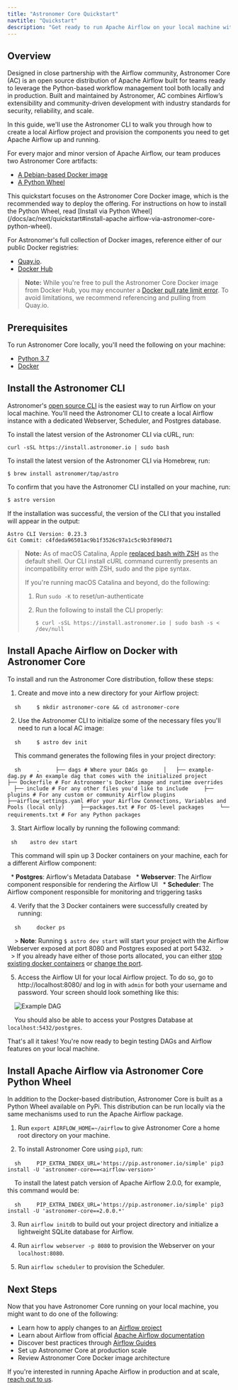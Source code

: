 ```yaml
---
title: "Astronomer Core Quickstart"
navtitle: "Quickstart"
description: "Get ready to run Apache Airflow on your local machine with Astronomer Core."
---
```


## Overview

Designed in close partnership with the Airflow community, Astronomer Core (AC) is an open source distribution of Apache Airflow built for teams ready to leverage the Python-based workflow management tool both locally and in production. Built and maintained by Astronomer, AC combines Airflow’s extensibility and community-driven development with industry standards for security, reliability, and scale.

In this guide, we'll use the Astronomer CLI to walk you through how to create a local Airflow project and provision the components you need to get Apache Airflow up and running.

For every major and minor version of Apache Airflow, our team produces two Astronomer Core artifacts:

- [A Debian-based Docker image](https://quay.io/repository/astronomer/ap-airflow?tab=tags)
- [A Python Wheel](https://pip.astronomer.io/simple/apache-airflow/)

This quickstart focuses on the Astronomer Core Docker image, which is the recommended way to deploy the offering. For instructions on how to install the Python Wheel, read [Install via Python Wheel](/docs/ac/next/quickstart#install-apache airflow-via-astronomer-core-python-wheel).

For Astronomer's full collection of Docker images, reference either of our public Docker registries:

- [Quay.io](https://quay.io/repository/astronomer/docker-airflow?tab=tags).
- [Docker Hub](https://hub.docker.com/r/astronomerio/docker-airflow)

> **Note:** While you're free to pull the Astronomer Core Docker image from Docker Hub, you may encounter a [Docker pull rate limit error](https://forum.astronomer.io/t/docker-hub-rate-limit-error-toomanyrequests-you-have-reached-your-pull-rate-limit/887). To avoid limitations, we recommend referencing and pulling from Quay.io.

## Prerequisites

To run Astronomer Core locally, you'll need the following on your machine:

- [Python 3.7](https://www.python.org/downloads/)
- [Docker](https://www.docker.com/products/docker-desktop)

## Install the Astronomer CLI

Astronomer's [open source CLI](https://github.com/astronomer/astro-cli) is the easiest way to run Airflow on your local machine. You'll need the Astronomer CLI to create a local Airflow instance with a dedicated Webserver, Scheduler, and Postgres database.

To install the latest version of the Astronomer CLI via cURL, run:

```
curl -sSL https://install.astronomer.io | sudo bash
```

To install the latest version of the Astronomer CLI via Homebrew, run:

```
$ brew install astronomer/tap/astro
```

To confirm that you have the Astronomer CLI installed on your machine, run:

```bash
$ astro version
```

If the installation was successful, the version of the CLI that you installed will appear in the output:

```
Astro CLI Version: 0.23.3
Git Commit: c4fdeda96501ac9b1f3526c97a1c5c9b3f890d71
```

> **Note:** As of macOS Catalina, Apple [replaced bash with ZSH](https://www.theverge.com/2019/6/4/18651872/apple-macos-catalina-zsh-bash-shell-replacement-features) as the default shell. Our CLI install cURL command currently presents an incompatibility error with ZSH, sudo and the pipe syntax.
>
> If you're running macOS Catalina and beyond, do the following:
>
> 1. Run `sudo -K` to reset/un-authenticate
> 2. Run the following to install the CLI properly:
>
>    ```
>    $ curl -sSL https://install.astronomer.io | sudo bash -s < /dev/null
>    ```

## Install Apache Airflow on Docker with Astronomer Core

To install and run the Astronomer Core distribution, follow these steps:

1. Create and move into a new directory for your Airflow project:

    ```sh
    $ mkdir astronomer-core && cd astronomer-core
    ```

2. Use the Astronomer CLI to initialize some of the necessary files you'll need to run a local AC image:

    ```sh
    $ astro dev init
    ```

    This command generates the following files in your project directory:

    ```sh
    .
    ├── dags # Where your DAGs go
    │   ├── example-dag.py # An example dag that comes with the initialized project
    ├── Dockerfile # For Astronomer's Docker image and runtime overrides
    ├── include # For any other files you'd like to include
    ├── plugins # For any custom or community Airflow plugins
    ├──airflow_settings.yaml #For your Airflow Connections, Variables and Pools (local only)
    ├──packages.txt # For OS-level packages
    └── requirements.txt # For any Python packages
    ```         

3. Start Airflow locally by running the following command:

   ```sh
   astro dev start
   ```

   This command will spin up 3 Docker containers on your machine, each for a different Airflow component:

   * **Postgres**: Airflow's Metadata Database
   * **Webserver**: The Airflow component responsible for rendering the Airflow UI
   * **Scheduler**: The Airflow component responsible for monitoring and triggering tasks


4. Verify that the 3 Docker containers were successfully created by running:

    ```sh
    docker ps
    ```

    > **Note**: Running `$ astro dev start` will start your project with the Airflow Webserver exposed at port 8080 and Postgres exposed at port 5432.
    >
    > If you already have either of those ports allocated, you can either [stop existing docker containers](https://forum.astronomer.io/t/docker-error-in-cli-bind-for-0-0-0-0-5432-failed-port-is-already-allocated/151) or [change the port](https://forum.astronomer.io/t/i-already-have-the-ports-that-the-cli-is-trying-to-use-8080-5432-occupied-can-i-change-the-ports-when-starting-a-project/48).

5. Access the Airflow UI for your local Airflow project. To do so, go to http://localhost:8080/ and log in with `admin` for both your username and password. Your screen should look something like this:

    ![Example DAG](https://assets2.astronomer.io/main/docs/getting-started/sample_dag.png)

    You should also be able to access your Postgres Database at `localhost:5432/postgres`.

That's all it takes! You're now ready to begin testing DAGs and Airflow features on your local machine.

## Install Apache Airflow via Astronomer Core Python Wheel

In addition to the Docker-based distribution, Astronomer Core is built as a Python Wheel available on PyPi. This distribution can be run locally via the same mechanisms used to run the Apache Airflow package.

1. Run `export AIRFLOW_HOME=~/airflow` to give Astronomer Core a home root directory on your machine.

2. To install Astronomer Core using `pip3`, run:

    ```sh
    PIP_EXTRA_INDEX_URL='https://pip.astronomer.io/simple' pip3 install -U 'astronomer-core==<airflow-version>'
    ```

    To install the latest patch version of Apache Airflow 2.0.0, for example, this command would be:

    ```sh
    PIP_EXTRA_INDEX_URL='https://pip.astronomer.io/simple' pip3 install -U 'astronomer-core==2.0.0.*'
    ```

3. Run `airflow initdb` to build out your project directory and initialize a lightweight SQLite database for Airflow.

4. Run `airflow webserver -p 8080` to provision the Webserver on your `localhost:8080`.

5. Run `airflow scheduler` to provision the Scheduler.

## Next Steps

Now that you have Astronomer Core running on your local machine, you might want to do one of the following:

* Learn how to apply changes to an [Airflow project](https://www.astronomer.io/docs/cloud/stable/develop/cli-quickstart#apply-changes-to-your-airflow-project)
* Learn about Airflow from official [Apache Airflow documentation](https://airflow.apache.org/docs/apache-airflow/stable/index.html)
* Discover best practices through [Airflow Guides](https://www.astronomer.io/guides/)
* Set up Astronomer Core at production scale
* Review Astronomer Core Docker image architecture

If you're interested in running Apache Airflow in production and at scale, [reach out to us](https://www.astronomer.io/get-astronomer).
